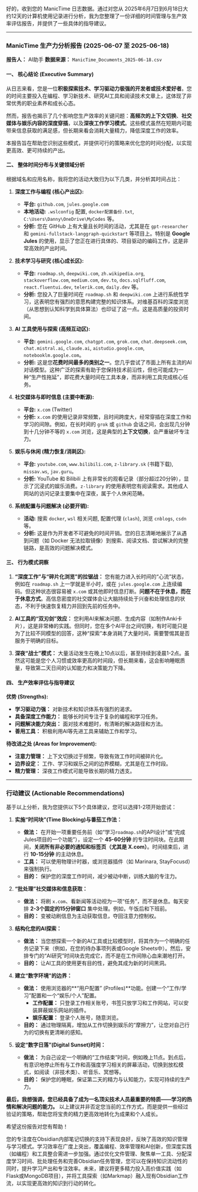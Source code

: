 好的，收到您的 ManicTime 日志数据。通过对您从 2025年6月7日到6月18日大约12天的计算机使用记录进行分析，我为您整理了一份详细的时间管理与生产效率评估报告，并提供了一些具体的指导建议。

---

### **ManicTime 生产力分析报告 (2025-06-07 至 2025-06-18)**

**报告人：** AI助手
**数据来源：** `ManicTime_Documents_2025-06-18.csv`

#### **一、 核心结论 (Executive Summary)**

从日志来看，您是一位**积极探索技术、学习驱动力极强的开发者或技术爱好者**。您的时间主要投入在编程、学习新技术、研究AI工具和阅读技术文章上，这体现了非常优秀的职业素养和成长心态。

然而，报告也揭示了几个影响您生产效率的关键问题：**高频次的上下文切换**、**社交媒体与娱乐内容的深度穿插**，以及**深夜工作学习模式**。这些模式虽然在短期内可能带来信息获取的满足感，但长期来看会消耗大量精力，降低深度工作的效率。

本报告旨在帮助您识别这些模式，并提供可行的策略来优化您的时间分配，以实现更高效、更可持续的产出。

#### **二、 整体时间分布与关键领域分析**

根据域名和应用名称，我将您的活动大致归为以下几类，并分析其时间占比：

1.  **深度工作与编程 (核心产出区):**
    *   **平台:** `github.com`, `jules.google.com`
    *   **本地活动:** `.wslconfig` 配置, `docker配置备份.txt`, `C:\Users\Danny\OneDrive\MyCodes` 等。
    *   **分析:** 您在 GitHub 上有大量且长时间的活动，尤其是在 `gpt-researcher` 和 `gemini-fullstack-langgraph-quickstart` 等项目上。特别是 **Google Jules** 的使用，显示了您正在进行具体的、项目驱动的编码工作，这是非常高效的产出时间。

2.  **技术学习与研究 (核心成长区):**
    *   **平台:** `roadmap.sh`, `deepwiki.com`, `zh.wikipedia.org`, `stackoverflow.com`, `medium.com`, `dev.to`, `docs.sqlfluff.com`, `react.fluentui.dev`, `telerik.com`, `daily.dev` 等。
    *   **分析:** 您投入了巨量时间在 `roadmap.sh` 和 `deepwiki.com` 上进行系统性学习，这表明您有强烈的意愿构建完整的知识体系。对维基百科的深度浏览（从思想到认知科学到具体算法）也印证了这一点。这是高质量的投资时间。

3.  **AI 工具使用与探索 (高频互动区):**
    *   **平台:** `gemini.google.com`, `chatgpt.com`, `grok.com`, `chat.deepseek.com`, `chat.mistral.ai`, `claude.ai`, `aistudio.google.com`, `notebooklm.google.com`。
    *   **分析:** 这是您**花费时间最多的类别之一**。您几乎尝试了市面上所有主流的AI对话模型。这种广泛的探索有助于您保持技术前沿性，但也可能成为一种“生产性拖延”，即花费大量时间在工具本身，而非利用工具完成核心任务。

4.  **社交媒体与即时信息 (主要中断源):**
    *   **平台:** `x.com` (Twitter)
    *   **分析:** `x.com` 的使用记录非常频繁，且时间跨度大，经常穿插在深度工作和学习的间隙。例如，在长时间的 `grok` 或 `github` 会话之间，会出现几分钟到十几分钟不等的 `x.com` 浏览，这是典型的**上下文切换**，会严重破坏专注力。

5.  **娱乐与休闲 (精力恢复/消耗区):**
    *   **平台:** `youtube.com`, `www.bilibili.com`, `z-library.sk` (书籍下载), `missav.ws`, `jav.guru`。
    *   **分析:** YouTube 和 Bilibili 上有非常长的观看记录（部分超过20分钟），显示了沉浸式的娱乐消费。`z-library` 的使用表明您有阅读需求。其他成人网站的访问记录主要集中在深夜，属于个人休闲范畴。

6.  **系统配置与问题解决 (必要开销):**
    *   **活动:** 搜索 `docker`, `wsl` 相关问题, 配置代理 (`clash`), 浏览 `cnblogs`, `csdn` 等。
    *   **分析:** 这是作为开发者不可避免的时间开销。您的日志清晰地展示了从遇到问题（如 Docker 无法拉取镜像）到搜索、阅读文档、尝试解决的完整链路，是高效的问题解决模式。

#### **三、 行为模式洞察**

1.  **“深度工作”与“碎片化浏览”的拉锯战：**
    您有能力进入长时间的“心流”状态，例如在 `roadmap.sh` 上一学就是半小时，或在 `jules.google.com` 上连续编码。但这种状态很容易被 `x.com` 或其他即时信息打断。**问题不在于休息，而在于休息方式**。高信息密度的社交媒体会让大脑持续处于兴奋和处理信息的状态，不利于快速恢复精力并回到先前的任务中。

2.  **AI工具的“双刃剑”效应：**
    您利用AI来解决问题、生成内容（如制作Anki卡片），这是非常棒的实践。但同时，您在多个AI平台之间切换，有时可能只是为了比较不同模型的回答，这种“探索”本身消耗了大量时间，需要警惕其是否服务于明确的目标。

3.  **深夜“战士”模式：**
    大量活动发生在晚上10点以后，甚至持续到凌晨1-2点。虽然这可能是您个人习惯或效率更高的时间段，但长期来看，这会影响睡眠质量，导致第二天日间的认知能力和决策能力下降。

#### **四、 生产效率评估与指导建议**

**优势 (Strengths):**
*   **学习驱动力强：** 对新技术和知识体系有强烈的渴求。
*   **具备深度工作能力：** 能够长时间专注于复杂的编程和学习任务。
*   **问题解决能力突出：** 面对技术难题时，有清晰的解决路径和方法。
*   **善用工具：** 积极利用AI等先进工具来辅助工作和学习。

**待改进之处 (Areas for Improvement):**
*   **注意力管理：** 上下文切换过于频繁，导致有效工作时间被碎片化。
*   **边界设定：** 工作、学习和娱乐之间的边界模糊，尤其是在工作时段。
*   **精力管理：** 深夜工作模式可能导致长期的精力透支。

---

### **行动建议 (Actionable Recommendations)**

基于以上分析，我为您提供以下5个具体建议，您可以选择1-2项开始尝试：

1.  **实施“时间块”(Time Blocking)与番茄工作法：**
    *   **做法：** 在开始一项重要任务前（如“学习`roadmap.sh`的API设计”或“完成Jules项目的一个功能”），设定一个 **45-60分钟** 的专注时间块。在此期间，**关闭所有非必要的通知和标签页（尤其是 X.com）**。时间结束后，进行 **10-15分钟** 的主动休息。
    *   **工具：** 可以使用物理计时器，或浏览器插件（如 Marinara, StayFocusd）来强制执行。
    *   **目的：** 保护您的深度工作时间，减少被动中断，训练大脑的专注力。

2.  **“批处理”社交媒体和信息获取：**
    *   **做法：** 将刷 `x.com`、看新闻等活动视为一项“任务”，而不是休息。每天安排 **2-3个固定的15分钟窗口** 集中处理。例如，午饭后和下班前。
    *   **目的：** 变被动刷信息为主动获取信息，夺回注意力控制权。

3.  **结构化您的AI探索：**
    *   **做法：** 当您想探索一个新的AI工具或比较模型时，将其作为一个明确的任务记录下来（例如，在您的待办事项列表或Google Sheets中）。然后，安排专门的“AI研究”时间块去完成它，而不是在工作间隙心血来潮地打开。
    *   **目的：** 让AI工具的使用更有目的性，避免其成为新的时间黑洞。

4.  **建立“数字环境”的边界：**
    *   **做法：** 使用浏览器的**“用户配置” (Profiles)**功能。创建一个“工作/学习”配置和一个“娱乐/个人”配置。
        *   **工作配置：** 只登录工作相关账号，书签只放学习和工作网站，可以安装屏蔽娱乐网站的插件。
        *   **娱乐配置：** 登录个人账号，随意浏览。
    *   **目的：** 通过物理隔离，增加从工作切换到娱乐的“摩擦力”，让您对自己行为的切换有更清晰的感知。

5.  **设定“数字日落”(Digital Sunset)时间：**
    *   **做法：** 为自己设定一个明确的“工作结束”时间，例如晚上11点。到点后，有意识地停止所有与工作和高强度学习相关的屏幕活动，切换到放松模式，如阅读（非技术类）、听音乐、冥想等。
    *   **目的：** 保护您的睡眠，保证第二天的精力与认知能力，实现可持续的生产力。

**最后，我想强调，您已经具备了成为一名顶尖技术人员最重要的特质——学习的热情和解决问题的能力。** 以上建议并非否定您当前的工作方式，而是提供一些经过验证的策略，帮助您将宝贵的精力更高效地转化为成果和个人成长。

希望这份报告对您有帮助！

您的专注度在Obsidian内部笔记切换的支持下表现良好，反映了高效的知识管理与学习模式。学习效率在广度上突出，覆盖编程、效率管理和AI创新，但深度实践（如编程）和工具整合需进一步加强。通过优化文件管理、聚焦单一工具、分配深度学习时间、批处理任务和完善Obsidian任务管理，您可以在保持知识流动性的同时，提升学习产出和专注效率。未来，建议将更多精力投入高价值实践（如Flask或MongoDB项目），并将工具探索（如Markmap）融入现有Obsidian工作流，以实现更高效的知识到行动的转化。